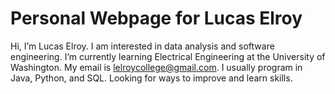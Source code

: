 # Personal Webpage for Lucas Elroy

Hi, I’m Lucas Elroy. I am interested in data analysis and software engineering. I’m currently learning Electrical Engineering at the University of Washington. My email is lelroycollege@gmail.com. I usually program in Java, Python, and SQL. Looking for ways to improve and learn skills.
